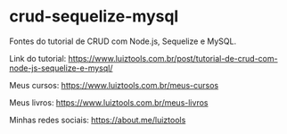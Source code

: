 # crud-sequelize-mysql
Fontes do tutorial de CRUD com Node.js, Sequelize e MySQL.

Link do tutorial: https://www.luiztools.com.br/post/tutorial-de-crud-com-node-js-sequelize-e-mysql/

Meus cursos: https://www.luiztools.com.br/meus-cursos

Meus livros: https://www.luiztools.com.br/meus-livros

Minhas redes sociais: https://about.me/luiztools